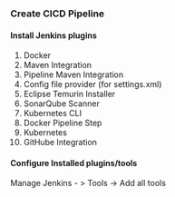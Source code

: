 ### Create CICD Pipeline

#### Install Jenkins plugins

1. Docker
2. Maven Integration
3. Pipeline Maven Integration
4. Config file provider (for settings.xml)
5. Eclipse Temurin Installer
6. SonarQube Scanner
7. Kubernetes CLI
8. Docker Pipeline Step
9. Kubernetes
10. GitHube Integration

#### Configure Installed plugins/tools

Manage Jenkins - > Tools -> Add all tools
